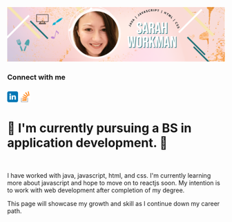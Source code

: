 <!--
**Sarah-Workman/Sarah-Workman** is a ✨ _special_ ✨ repository because its `README.md` (this file) appears on your GitHub profile.

Here are some ideas to get you started:

- 🔭 I’m currently working on ...
- 🌱 I’m currently learning ...
- 👯 I’m looking to collaborate on ...
- 🤔 I’m looking for help with ...
- 💬 Ask me about ...
- 📫 How to reach me: ...
- 😄 Pronouns: ...
- ⚡ Fun fact: ...
-->
<head>
    <link rel="stylesheet" href="style.css">
</head>
<div id="header" align="center">
<img src="headerImage.png" >

</div>
<div id="body" align="left">
<div id="connectionCard">
<h3> Connect with me <h3>
<span><a href="www.linkedin.com/in/sarah-workman-239588184"><img src="linkedin.svg" width="5%" height="5%"></a></span>
<span><a href="https://stackoverflow.com/users/14133733/sarah-workman"><img src="stackoverflow.png" width="5%" height="5%" ></a></span>
</div>

<H1> 🌱 I'm currently pursuing a BS in application development. 🌱 </h1>
<br>
<p> I have worked with java, javascript, html, and css. I'm currently learning more about javascript and hope to move on to reactjs soon. My intention is to work with web development after completion of my degree. </p>

 <p> This page will showcase my growth and skill as I continue down my career path.</p>
</div>
